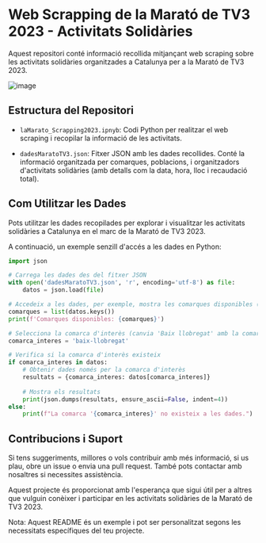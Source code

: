 # Web Scrapping de la Marató de TV3 2023 - Activitats Solidàries

Aquest repositori conté informació recollida mitjançant web scraping sobre les activitats solidàries organitzades a Catalunya per a la Marató de TV3 2023.

![image](https://github.com/anthonyswords/ScrappingMaratoTV3/assets/55438709/3f34e8d5-d147-4951-99f7-a163bb76ee2b)


## Estructura del Repositori

- `laMarato_Scrapping2023.ipnyb`: Codi Python per realitzar el web scraping i recopilar la informació de les activitats.

- `dadesMaratoTV3.json`: Fitxer JSON amb les dades recollides. Conté la informació organitzada per comarques, poblacions, i organitzadors d'activitats solidàries (amb detalls com la data, hora, lloc i recaudació total).

## Com Utilitzar les Dades

Pots utilitzar les dades recopilades per explorar i visualitzar les activitats solidàries a Catalunya en el marc de la Marató de TV3 2023.

A continuació, un exemple senzill d'accés a les dades en Python:

```python
import json

# Carrega les dades des del fitxer JSON
with open('dadesMaratoTV3.json', 'r', encoding='utf-8') as file:
    datos = json.load(file)

# Accedeix a les dades, per exemple, mostra les comarques disponibles (obtindrem els id's de les comarques)
comarques = list(datos.keys())
print(f'Comarques disponibles: {comarques}')

# Selecciona la comarca d'interès (canvia 'Baix llobregat' amb la comarca desitjada d'acord amb el seu id)
comarca_interes = 'baix-llobregat'

# Verifica si la comarca d'interès existeix
if comarca_interes in datos:
    # Obtenir dades només per la comarca d'interès
    resultats = {comarca_interes: datos[comarca_interes]}
    
    # Mostra els resultats
    print(json.dumps(resultats, ensure_ascii=False, indent=4))
else:
    print(f"La comarca '{comarca_interes}' no existeix a les dades.")
```


## Contribucions i Suport

Si tens suggeriments, millores o vols contribuir amb més informació, si us plau, obre un issue o envia una pull request. També pots contactar amb nosaltres si necessites assistència.

Aquest projecte és proporcionat amb l'esperança que sigui útil per a altres que vulguin conèixer i participar en les activitats solidàries de la Marató de TV3 2023.

Nota: Aquest README és un exemple i pot ser personalitzat segons les necessitats específiques del teu projecte.

